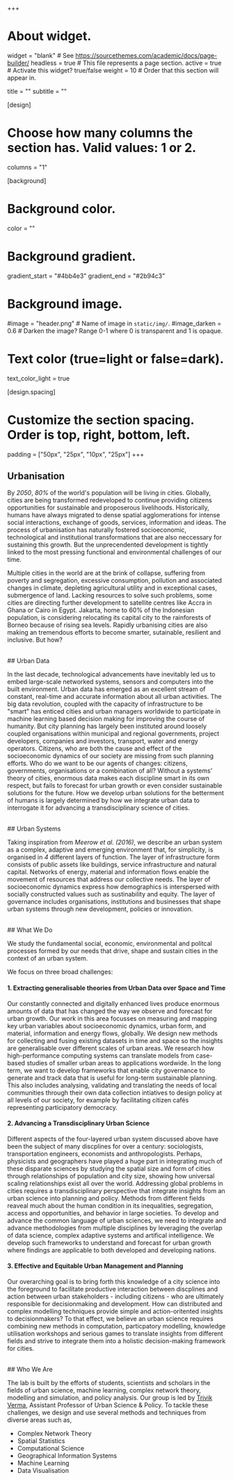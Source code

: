 +++
# About widget.
widget = "blank"  # See https://sourcethemes.com/academic/docs/page-builder/
headless = true  # This file represents a page section.
active = true  # Activate this widget? true/false
weight = 10  # Order that this section will appear in.

title = ""
subtitle = ""

[design]
  # Choose how many columns the section has. Valid values: 1 or 2.
  columns = "1"

[background]
  # Background color.
  color = ""

  # Background gradient.
  gradient_start = "#4bb4e3"
  gradient_end = "#2b94c3"

  # Background image.
  #image = "header.png"  # Name of image in `static/img/`.
  #image_darken = 0.6  # Darken the image? Range 0-1 where 0 is transparent and 1 is opaque.

  # Text color (true=light or false=dark).
  text_color_light = true

[design.spacing]
  # Customize the section spacing. Order is top, right, bottom, left.
  padding = ["50px", "25px", "10px", "25px"]
+++

## Urbanisation

By _2050_, _80%_ of the world's population will be living in cities. Globally, cities are being transformed redeveloped to continue providing citizens opportunities for sustainable and proposerous livelihoods. Historically, humans have always migrated to dense spatial agglomerations for intense social interactions, exchange of goods, services, information and ideas. The process of urbanisation has naturally fostered socioeconomic, technological and institutional transformations that are also neccessary for sustaining this growth. But the unprecendented development is tightly linked to the most pressing functional and environmental challenges of our time.

Multiple cities in the world are at the brink of collapse, suffering from poverty and segregation, excessive consumption, pollution and associated changes in climate, depleting agricultural utility and in exceptional cases, submergence of land. Lacking resources to solve such problems, some cities are directing further development to satellite centres like Accra in Ghana or Cairo in Egypt. Jakarta, home to $60\%$ of the Indonesian population, is considering relocating its capital city to the rainforests of Borneo because of rising sea levels. Rapidly urbanising cities are also making an tremendous efforts to become smarter, sutainable, resilient and inclusive. But how?

<br />
## Urban Data

In the last decade, technological advancements have inevitably led us to embed large-scale networked systems, sensors and computers into the built environment. Urban data has emerged as an excellent stream of constant, real-time and accurate information about all urban activities. The big data revolution, coupled with the capacity of infrastructure to be "smart" has enticed cities and urban managers worldwide to participate in machine learning based decision making for improving the course of humanity. But city planning has largely been instituted around loosely coupled organisations within municipal and regional governments, project developers, companies and investors, transport, water and energy operators. Citizens, who are both the cause and effect of the socioeconomic dynamics of our society are missing from such planning efforts. Who do we want to be our agents of changes: citizens, governments, organisations or a combination of all? Without a systems' theory of cities, enormous data makes each discipline smart in its own respect, but fails to forecast for urban growth or even consider sustainable solutions for the future. How we develop urban solutions for the betterment of humans is largely determined by how we integrate urban data to interrogate it for advancing a transdisciplinary science of cities.

<br />
## Urban Systems

Taking inspiration from _Meerow et al. (2016)_, we describe an urban system as a complex, adaptive and emerging environment that, for simplicity, is organised in _4_ different layers of function. The layer of infrastructure form consists of public assets like buildings, service infrastructure and natural capital. Networks of energy, material and information flows enable the movement of resources that address our collective needs. The layer of socioeconomic dynamics express how demographics is interspersed with socially constructed values such as sustinability and equity. The layer of governance includes organisations, institutions and businesses that shape urban systems through new development, policies or innovation.

<br />
## What We Do

We study the fundamental social, economic, environmental and politcal processes formed by our needs that drive, shape and sustain cities in the context of an urban system.

We focus on three broad challenges:

#### **1. Extracting generalisable theories from Urban Data over Space and Time**
Our constantly connected and digitally enhanced lives produce enormous amounts of data that has changed the way we observe and forecast for urban growth. Our work in this area focusses on measuring and mapping key urban variables about socioeconomic dynamics, urban form, and material, information and energy flows, globally. We design new methods for collecting and fusing existing datasets in time and space so the insights are generalisable over different scales of urban areas. We research how high-performance computing systems can translate models from case-based studies of smaller urban areas to applications wordwide. In the long term, we want to develop frameworks that enable city governance to generate and track data that is useful for long-term sustainable planning. This also includes analysing, validating and translating the needs of local communities through their own data collection intiatives to design policy at all levels of our society, for example by facilitating citizen cafés representing participatory democracy.

#### **2. Advancing a Transdisciplinary Urban Science**
Different aspects of the four-layered urban system discussed above have been the subject of many discplines for over a century: sociologists, transportation engineers, economists and anthropologists. Perhaps, physicists and geographers have played a huge part in integrating much of these disparate sciences by studying the spatial size and form of cities through relationships of population and city size, showing how universal scaling relationships exist all over the world. Addressing global problems in cities requires a transdisciplinary perspective that integrate insights from an urban science into planning and policy. Methods from different fields reaveal much about the human condition in its inequalities, segregation, access and opportunities, and behavior in large societies. To develop and advance the common language of urban sciences, we need to integrate and advance methodologies from multiple disciplines by leveraging the overlap of data science, complex adaptive systems and artifical intelligence. We develop such frameworks to understand and forecast for urban growth where findings are applicable to both developed and developing nations.

#### 3. **Effective and Equitable Urban Management and Planning**
Our overarching goal is to bring forth this knowledge of a city science into the foreground to facilitate productive interaction between discplines and action between urban stakeholders - including citizens - who are ultimately responsible for decisionmaking and development. How can distributed and complex modelling techniques provide simple and action-oritented insights to decisionmakers? To that effect, we believe an urban science requires combining new methods in computation, particpatory modelling, knowledge utilisation workshops and serious games to translate insights from different fields and strive to integrate them into a holistic decision-making framework for cities.

<br />
## Who We Are

The lab is built by the efforts of students, scientists and scholars in the fields of urban science, machine learning, complex network theory, modelling and simulation, and policy analysis. Our group is led by [Trivik Verma](/authors/trivikverma), Assistant Professor of Urban Science & Policy. To tackle these challenges, we design and use several methods and techniques from diverse areas such as,

* Complex Network Theory
* Spatial Statistics
* Computational Science
* Geographical Information Systems
* Machine Learning
* Data Visualisation
